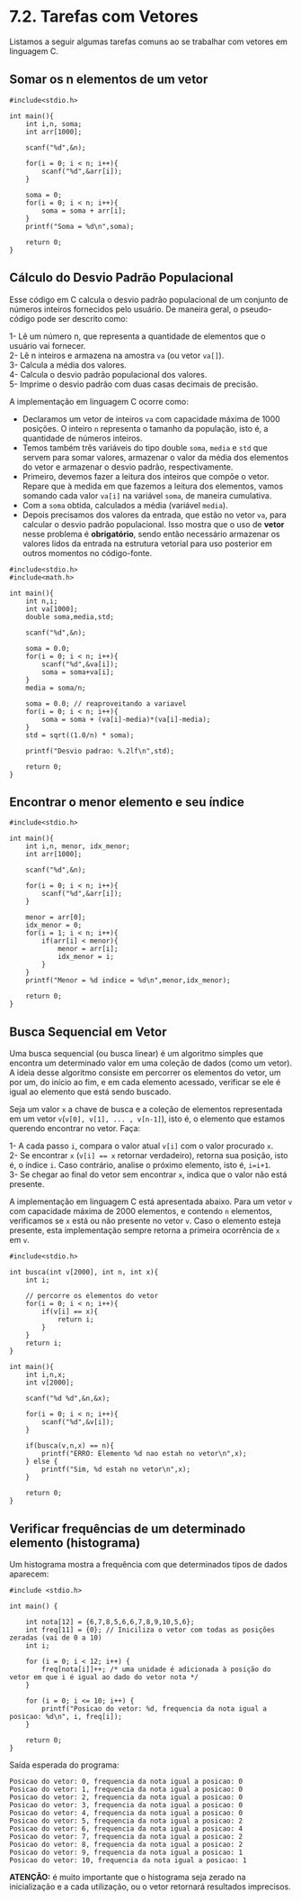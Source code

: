 # 7.2. Tarefas com Vetores

Listamos a seguir algumas tarefas comuns ao se trabalhar com vetores em linguagem C.

## Somar os n elementos de um vetor

```
#include<stdio.h>

int main(){
    int i,n, soma;
    int arr[1000];

    scanf("%d",&n);

    for(i = 0; i < n; i++){
        scanf("%d",&arr[i]);
    }

    soma = 0;
    for(i = 0; i < n; i++){
        soma = soma + arr[i];
    }
    printf("Soma = %d\n",soma);

    return 0;
}
```

## Cálculo do Desvio Padrão Populacional

Esse código em C calcula o desvio padrão populacional de um conjunto de números inteiros fornecidos pelo usuário. De maneira geral, o pseudo-código pode ser descrito como:

1- Lê um número n, que representa a quantidade de elementos que o usuário vai fornecer.<br>
2- Lê n inteiros e armazena na amostra ```va``` (ou vetor ```va[]```).<br>
3- Calcula a média dos valores.<br>
4- Calcula o desvio padrão populacional dos valores.<br>
5- Imprime o desvio padrão com duas casas decimais de precisão.<br>

A implementação em linguagem C ocorre como:

- Declaramos um vetor de inteiros ```va``` com capacidade máxima de 1000 posições. O inteiro ```n``` representa o tamanho da população, isto é, a quantidade de números inteiros.
- Temos também três variáveis do tipo double ```soma```, ```media``` e ```std``` que servem para somar valores, armazenar o valor da média dos elementos do vetor e armazenar o desvio padrão, respectivamente.
- Primeiro, devemos fazer a leitura dos inteiros que compõe o vetor. Repare que à medida em que fazemos a leitura dos elementos, vamos somando cada valor ```va[i]``` na variável ```soma```, de maneira cumulativa.
- Com a ```soma``` obtida, calculados a média (variável ```media```).
- Depois precisamos dos valores da entrada, que estão no vetor ```va```, para calcular o desvio padrão populacional. Isso mostra que o uso de **vetor** nesse problema é **obrigatório**, sendo então necessário armazenar os valores lidos da entrada na estrutura vetorial para uso posterior em outros momentos no código-fonte.
  
```
#include<stdio.h>
#include<math.h>

int main(){
    int n,i;
    int va[1000];
    double soma,media,std;

    scanf("%d",&n);

    soma = 0.0;
    for(i = 0; i < n; i++){
        scanf("%d",&va[i]);
        soma = soma+va[i];
    }
    media = soma/n;

    soma = 0.0; // reaproveitando a variavel
    for(i = 0; i < n; i++){
        soma = soma + (va[i]-media)*(va[i]-media);
    }
    std = sqrt((1.0/n) * soma);

    printf("Desvio padrao: %.2lf\n",std);

    return 0;
}
```

## Encontrar o menor elemento e seu índice

```
#include<stdio.h>

int main(){
    int i,n, menor, idx_menor;
    int arr[1000];

    scanf("%d",&n);

    for(i = 0; i < n; i++){
        scanf("%d",&arr[i]);
    }

    menor = arr[0];
    idx_menor = 0;
    for(i = 1; i < n; i++){
        if(arr[i] < menor){
            menor = arr[i];
            idx_menor = i;
        }
    }
    printf("Menor = %d indice = %d\n",menor,idx_menor);

    return 0;
}
```

## Busca Sequencial em Vetor

Uma busca sequencial (ou busca linear) é um algoritmo simples que encontra um determinado valor em uma coleção de dados (como um vetor). A ideia desse algoritmo consiste em percorrer os elementos do vetor, um por um, do início ao fim, e em cada elemento acessado, verificar se ele é igual ao elemento que está sendo buscado.

Seja um valor ```x``` a chave de busca e a coleção de elementos representada em um vetor ```v```(```v[0], v[1], ... , v[n-1]```), isto é, o elemento que estamos querendo encontrar no vetor. Faça:

1- A cada passo ```i```, compara o valor atual ```v[i]``` com o valor procurado ```x```.<br>
2- Se encontrar ```x``` (```v[i] == x``` retornar verdadeiro), retorna sua posição, isto é, o índice ```i```. Caso contrário, analise o próximo elemento, isto é, ```i=i+1```.<br>
3- Se chegar ao final do vetor sem encontrar ```x```, indica que o valor não está presente.<br>

A implementação em linguagem C está apresentada abaixo. Para um vetor ```v``` com capacidade máxima de 2000 elementos, e contendo ```n``` elementos, verificamos se ```x``` está ou não presente no vetor ```v```. Caso o elemento esteja presente, esta implementação sempre retorna a primeira ocorrência de ```x``` em ```v```.

```
#include<stdio.h>

int busca(int v[2000], int n, int x){
    int i;

    // percorre os elementos do vetor
    for(i = 0; i < n; i++){
        if(v[i] == x){
            return i;
        }
    }
    return i;
}

int main(){
    int i,n,x;
    int v[2000];

    scanf("%d %d",&n,&x);

    for(i = 0; i < n; i++){
        scanf("%d",&v[i]);
    }

    if(busca(v,n,x) == n){
        printf("ERRO: Elemento %d nao estah no vetor\n",x);
    } else {
        printf("Sim, %d estah no vetor\n",x);
    }

    return 0;
}
```

## Verificar frequências de um determinado elemento (histograma)

Um histograma mostra a frequência com que determinados tipos de dados aparecem:

```
#include <stdio.h>

int main() {

    int nota[12] = {6,7,8,5,6,6,7,8,9,10,5,6};
    int freq[11] = {0}; // Iniciliza o vetor com todas as posições zeradas (vai de 0 a 10) 
    int i;

    for (i = 0; i < 12; i++) {
        freq[nota[i]]++; /* uma unidade é adicionada à posição do vetor em que i é igual ao dado do vetor nota */
    }

    for (i = 0; i <= 10; i++) {
        printf("Posicao do vetor: %d, frequencia da nota igual a posicao: %d\n", i, freq[i]);
    }

    return 0;
}
```

Saída esperada do programa:
```
Posicao do vetor: 0, frequencia da nota igual a posicao: 0
Posicao do vetor: 1, frequencia da nota igual a posicao: 0
Posicao do vetor: 2, frequencia da nota igual a posicao: 0
Posicao do vetor: 3, frequencia da nota igual a posicao: 0
Posicao do vetor: 4, frequencia da nota igual a posicao: 0
Posicao do vetor: 5, frequencia da nota igual a posicao: 2
Posicao do vetor: 6, frequencia da nota igual a posicao: 4
Posicao do vetor: 7, frequencia da nota igual a posicao: 2
Posicao do vetor: 8, frequencia da nota igual a posicao: 2
Posicao do vetor: 9, frequencia da nota igual a posicao: 1
Posicao do vetor: 10, frequencia da nota igual a posicao: 1
```

**ATENÇÃO:** é muito importante que o histograma seja zerado na inicialização e a cada utilização, ou o vetor retornará resultados imprecisos.
